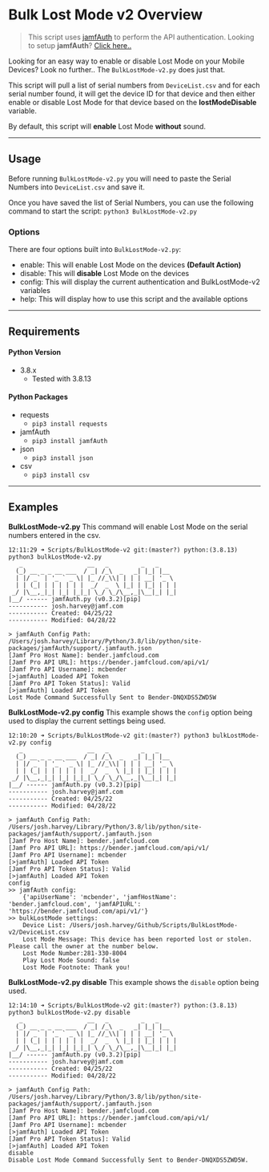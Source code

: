 # Bulk Lost Mode v2 Overview

> This script uses [jamfAuth](https://github.com/therealmacjeezy/JamfAuth) to perform the API authentication. Looking to setup **jamfAuth**? [Click here..](https://github.com/therealmacjeezy/JamfAuth#installation)

Looking for an easy way to enable or disable Lost Mode on your Mobile Devices? Look no further.. The `BulkLostMode-v2.py` does just that. 

This script will pull a list of serial numbers from `DeviceList.csv` and for each serial number found, it will get the device ID for that device and then either enable or disable Lost Mode for that device based on the **lostModeDisable** variable.

By default, this script will **enable** Lost Mode **without** sound.

----
## Usage
Before running `BulkLostMode-v2.py` you will need to paste the Serial Numbers into `DeviceList.csv` and save it.

Once you have saved the list of Serial Numbers, you can use the following command to start the script: `python3 BulkLostMode-v2.py`

### Options
There are four options built into `BulkLostMode-v2.py`:
 - enable: This will enable Lost Mode on the devices **(Default Action)**
 - disable: This will **disable** Lost Mode on the devices
 - config: This will display the current authentication and BulkLostMode-v2 variables
 - help: This will display how to use this script and the available options

----
## Requirements

#### Python Version
 - 3.8.x 
    - Tested with 3.8.13

#### Python Packages
 - requests
   - `pip3 install requests`
 - jamfAuth
   - `pip3 install jamfAuth`
 - json
   - `pip3 install json`
 - csv
   - `pip3 install csv`

----
## Examples
**BulkLostMode-v2.py**
This command will enable Lost Mode on the serial numbers entered in the csv.
```shell
12:11:29 ➜ Scripts/BulkLostMode-v2 git:(master?) python:(3.8.13) python3 bulkLostMode-v2.py
   _                  __   _         _   _
  (_) __ _ _ __ ___  / _| /_\  _   _| |_| |__
  | |/ _` | '_ ` _ \| |_ //_\\| | | | __| '_ \
  | | (_| | | | | | |  _/  _  \ |_| | |_| | | |
 _/ |\__,_|_| |_| |_|_| \_/ \_/\__,_|\__|_| |_|
|__/ ------ jamfAuth.py (v0.3.2)[pip]
----------- josh.harvey@jamf.com
----------- Created: 04/25/22
----------- Modified: 04/28/22

> jamfAuth Config Path: /Users/josh.harvey/Library/Python/3.8/lib/python/site-packages/jamfAuth/support/.jamfauth.json
[Jamf Pro Host Name]: bender.jamfcloud.com
[Jamf Pro API URL]: https://bender.jamfcloud.com/api/v1/
[Jamf Pro API Username]: mcbender
[>jamfAuth] Loaded API Token
[Jamf Pro API Token Status]: Valid
[>jamfAuth] Loaded API Token
Lost Mode Command Successfully Sent to Bender-DNQXDS5ZWD5W
```

**BulkLostMode-v2.py config**
This example shows the `config` option being used to display the current settings being used.

```shell
12:10:20 ➜ Scripts/BulkLostMode-v2 git:(master?) python3 bulkLostMode-v2.py config
   _                  __   _         _   _
  (_) __ _ _ __ ___  / _| /_\  _   _| |_| |__
  | |/ _` | '_ ` _ \| |_ //_\\| | | | __| '_ \
  | | (_| | | | | | |  _/  _  \ |_| | |_| | | |
 _/ |\__,_|_| |_| |_|_| \_/ \_/\__,_|\__|_| |_|
|__/ ------ jamfAuth.py (v0.3.2)[pip]
----------- josh.harvey@jamf.com
----------- Created: 04/25/22
----------- Modified: 04/28/22

> jamfAuth Config Path: /Users/josh.harvey/Library/Python/3.8/lib/python/site-packages/jamfAuth/support/.jamfauth.json
[Jamf Pro Host Name]: bender.jamfcloud.com
[Jamf Pro API URL]: https://bender.jamfcloud.com/api/v1/
[Jamf Pro API Username]: mcbender
[>jamfAuth] Loaded API Token
[Jamf Pro API Token Status]: Valid
[>jamfAuth] Loaded API Token
config
>> jamfAuth config:
	{'apiUserName': 'mcbender', 'jamfHostName': 'bender.jamfcloud.com', 'jamfAPIURL': 'https://bender.jamfcloud.com/api/v1/'}
>> bulkLostMode settings:
	Device List: /Users/josh.harvey/Github/Scripts/BulkLostMode-v2/DeviceList.csv
	Lost Mode Message: This device has been reported lost or stolen. Please call the owner at the number below.
	Lost Mode Number:281-330-8004
	Play Lost Mode Sound: false
	Lost Mode Footnote: Thank you!
```

**BulkLostMode-v2.py disable**
This example shows the `disable` option being used.
```shell
12:14:10 ➜ Scripts/BulkLostMode-v2 git:(master?) python:(3.8.13) python3 bulkLostMode-v2.py disable
   _                  __   _         _   _
  (_) __ _ _ __ ___  / _| /_\  _   _| |_| |__
  | |/ _` | '_ ` _ \| |_ //_\\| | | | __| '_ \
  | | (_| | | | | | |  _/  _  \ |_| | |_| | | |
 _/ |\__,_|_| |_| |_|_| \_/ \_/\__,_|\__|_| |_|
|__/ ------ jamfAuth.py (v0.3.2)[pip]
----------- josh.harvey@jamf.com
----------- Created: 04/25/22
----------- Modified: 04/28/22

> jamfAuth Config Path: /Users/josh.harvey/Library/Python/3.8/lib/python/site-packages/jamfAuth/support/.jamfauth.json
[Jamf Pro Host Name]: bender.jamfcloud.com
[Jamf Pro API URL]: https://bender.jamfcloud.com/api/v1/
[Jamf Pro API Username]: mcbender
[>jamfAuth] Loaded API Token
[Jamf Pro API Token Status]: Valid
[>jamfAuth] Loaded API Token
disable
Disable Lost Mode Command Successfully Sent to Bender-DNQXDS5ZWD5W.
```